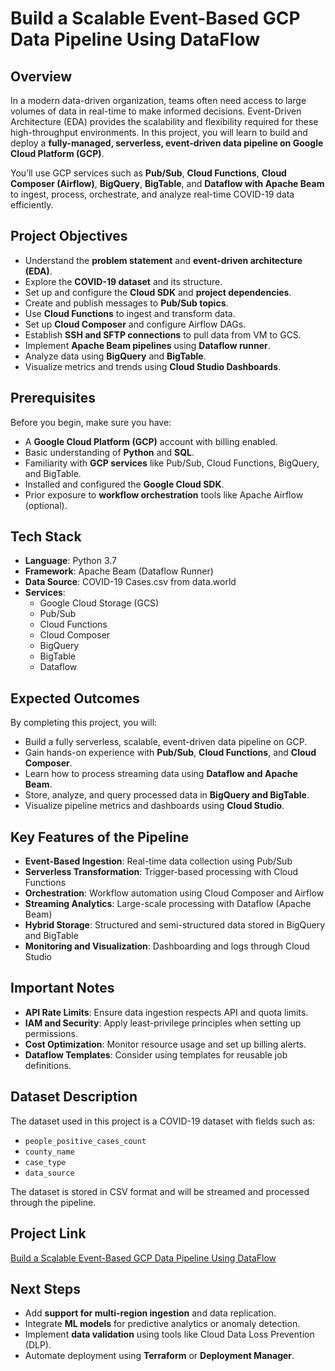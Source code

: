 # Build a Scalable Event-Based GCP Data Pipeline Using DataFlow

## Overview

In a modern data-driven organization, teams often need access to large volumes of data in real-time to make informed decisions. Event-Driven Architecture (EDA) provides the scalability and flexibility required for these high-throughput environments. In this project, you will learn to build and deploy a **fully-managed, serverless, event-driven data pipeline on Google Cloud Platform (GCP)**.

You’ll use GCP services such as **Pub/Sub**, **Cloud Functions**, **Cloud Composer (Airflow)**, **BigQuery**, **BigTable**, and **Dataflow with Apache Beam** to ingest, process, orchestrate, and analyze real-time COVID-19 data efficiently.

## Project Objectives

- Understand the **problem statement** and **event-driven architecture (EDA)**.  
- Explore the **COVID-19 dataset** and its structure.  
- Set up and configure the **Cloud SDK** and **project dependencies**.  
- Create and publish messages to **Pub/Sub topics**.  
- Use **Cloud Functions** to ingest and transform data.  
- Set up **Cloud Composer** and configure Airflow DAGs.  
- Establish **SSH and SFTP connections** to pull data from VM to GCS.  
- Implement **Apache Beam pipelines** using **Dataflow runner**.  
- Analyze data using **BigQuery** and **BigTable**.  
- Visualize metrics and trends using **Cloud Studio Dashboards**.  

## Prerequisites

Before you begin, make sure you have:

- A **Google Cloud Platform (GCP)** account with billing enabled.  
- Basic understanding of **Python** and **SQL**.  
- Familiarity with **GCP services** like Pub/Sub, Cloud Functions, BigQuery, and BigTable.  
- Installed and configured the **Google Cloud SDK**.  
- Prior exposure to **workflow orchestration** tools like Apache Airflow (optional).  

## Tech Stack

- **Language**: Python 3.7  
- **Framework**: Apache Beam (Dataflow Runner)  
- **Data Source**: COVID-19 Cases.csv from data.world  
- **Services**:  
  - Google Cloud Storage (GCS)  
  - Pub/Sub  
  - Cloud Functions  
  - Cloud Composer  
  - BigQuery  
  - BigTable  
  - Dataflow  

## Expected Outcomes

By completing this project, you will:

- Build a fully serverless, scalable, event-driven data pipeline on GCP.  
- Gain hands-on experience with **Pub/Sub**, **Cloud Functions**, and **Cloud Composer**.  
- Learn how to process streaming data using **Dataflow and Apache Beam**.  
- Store, analyze, and query processed data in **BigQuery and BigTable**.  
- Visualize pipeline metrics and dashboards using **Cloud Studio**.  

## Key Features of the Pipeline

- **Event-Based Ingestion**: Real-time data collection using Pub/Sub  
- **Serverless Transformation**: Trigger-based processing with Cloud Functions  
- **Orchestration**: Workflow automation using Cloud Composer and Airflow  
- **Streaming Analytics**: Large-scale processing with Dataflow (Apache Beam)  
- **Hybrid Storage**: Structured and semi-structured data stored in BigQuery and BigTable  
- **Monitoring and Visualization**: Dashboarding and logs through Cloud Studio  

## Important Notes

- **API Rate Limits**: Ensure data ingestion respects API and quota limits.  
- **IAM and Security**: Apply least-privilege principles when setting up permissions.  
- **Cost Optimization**: Monitor resource usage and set up billing alerts.  
- **Dataflow Templates**: Consider using templates for reusable job definitions.  

## Dataset Description

The dataset used in this project is a COVID-19 dataset with fields such as:

- `people_positive_cases_count`  
- `county_name`  
- `case_type`  
- `data_source`  

The dataset is stored in CSV format and will be streamed and processed through the pipeline.

## Project Link

[Build a Scalable Event-Based GCP Data Pipeline Using DataFlow](https://www.projectpro.io/project-use-case/build-production-ready-data-pipeline-using-dataflow)

## Next Steps

- Add **support for multi-region ingestion** and data replication.  
- Integrate **ML models** for predictive analytics or anomaly detection.  
- Implement **data validation** using tools like Cloud Data Loss Prevention (DLP).  
- Automate deployment using **Terraform** or **Deployment Manager**.  

